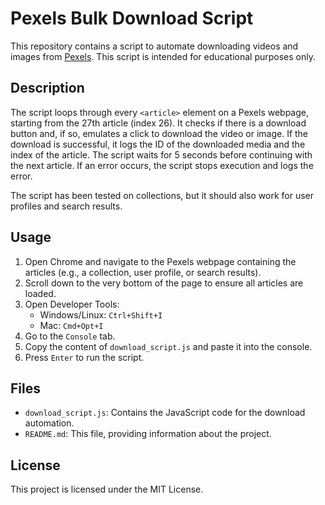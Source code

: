 # Pexels Bulk Download Script

This repository contains a script to automate downloading videos and images from [Pexels](https://www.pexels.com). This script is intended for educational purposes only.

## Description

The script loops through every `<article>` element on a Pexels webpage, starting from the 27th article (index 26). It checks if there is a download button and, if so, emulates a click to download the video or image. If the download is successful, it logs the ID of the downloaded media and the index of the article. The script waits for 5 seconds before continuing with the next article. If an error occurs, the script stops execution and logs the error.

The script has been tested on collections, but it should also work for user profiles and search results.

## Usage

1. Open Chrome and navigate to the Pexels webpage containing the articles (e.g., a collection, user profile, or search results).
2. Scroll down to the very bottom of the page to ensure all articles are loaded.
3. Open Developer Tools:
   - Windows/Linux: `Ctrl+Shift+I`
   - Mac: `Cmd+Opt+I`
4. Go to the `Console` tab.
5. Copy the content of `download_script.js` and paste it into the console.
6. Press `Enter` to run the script.

## Files

- `download_script.js`: Contains the JavaScript code for the download automation.
- `README.md`: This file, providing information about the project.

## License

This project is licensed under the MIT License.
